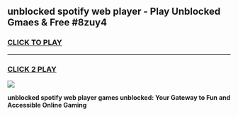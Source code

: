 
## unblocked spotify web player - Play Unblocked Gmaes & Free #8zuy4
<h3>
<a href="https://news.freeplayer.one?title=unblocked_spotify_web_player&ref=24F">CLICK TO PLAY</a></h3>
<hr>

<h3>
<a href="https://news.freeplayer.one?title=unblocked_spotify_web_player&ref=24F">CLICK 2 PLAY</a>
  
</h3>

<a href="https://news.freeplayer.one?title=unblocked_spotify_web_player&ref=24F/"><img src="https://clearcache.store/games.png"></a>


**unblocked spotify web player games unblocked: Your Gateway to Fun and Accessible Online Gaming**

